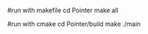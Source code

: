 #run with makefile
    cd Pointer
    make all

#run with cmake
    cd Pointer/build
    make
    ./main